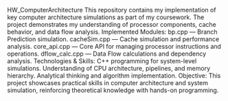 HW_ComputerArchitecture
This repository contains my implementation of key computer architecture simulations as part of my coursework. The project demonstrates my understanding of processor components, cache behavior, and data flow analysis.
Implemented Modules:
bp.cpp — Branch Prediction simulation.
cacheSim.cpp — Cache simulation and performance analysis.
core_api.cpp — Core API for managing processor instructions and operations.
dflow_calc.cpp — Data Flow calculations and dependency analysis.
Technologies & Skills:
C++ programming for system-level simulations.
Understanding of CPU architecture, pipelines, and memory hierarchy.
Analytical thinking and algorithm implementation.
Objective:
This project showcases practical skills in computer architecture and system simulation, reinforcing theoretical knowledge with hands-on programming.

